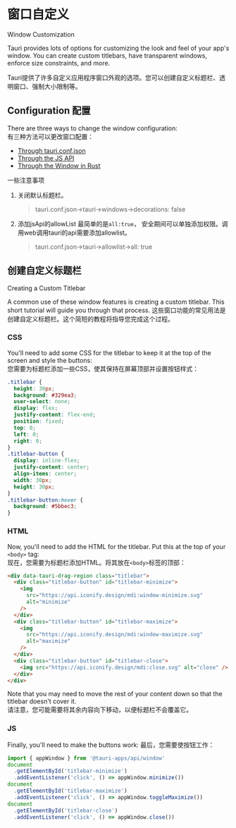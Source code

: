 # 窗口自定义 
Window Customization

Tauri provides lots of options for customizing the look and feel of your app's window. You can create custom titlebars, 
have transparent windows, enforce size constraints, and more. 

Tauri提供了许多自定义应用程序窗口外观的选项。您可以创建自定义标题栏、透明窗口、强制大小限制等。

## Configuration 配置

There are three ways to change the window configuration:  
有三种方法可以更改窗口配置：

- [Through tauri.conf.json](../../api/config.md#tauri.windows)
- [Through the JS API](../../api/js/window.md#webviewwindow)
- [Through the Window in Rust](https://docs.rs/tauri/1/tauri/window/struct.Window.html)


一些注意事项 
1. 关闭默认标题栏。  

   >tauri.conf.json->tauri->windows->decorations: false  
2. 添加jsApi的allowList 最简单的是`all:true`， 安全期间可以单独添加权限。调用web调用tauri的api需要添加allowlist。
   >   tauri.conf.json->tauri->allowlist->all: true


## 创建自定义标题栏
Creating a Custom Titlebar

A common use of these window features is creating a custom titlebar. 
This short tutorial will guide you through that process.
这些窗口功能的常见用法是创建自定义标题栏。这个简短的教程将指导您完成这个过程。

### CSS

You'll need to add some CSS for the titlebar to keep it at the top of the screen and style the buttons:  
您需要为标题栏添加一些CSS，使其保持在屏幕顶部并设置按钮样式：

```css
.titlebar {
  height: 30px;
  background: #329ea3;
  user-select: none;
  display: flex;
  justify-content: flex-end;
  position: fixed;
  top: 0;
  left: 0;
  right: 0;
}
.titlebar-button {
  display: inline-flex;
  justify-content: center;
  align-items: center;
  width: 30px;
  height: 30px;
}
.titlebar-button:hover {
  background: #5bbec3;
}
```

### HTML

Now, you'll need to add the HTML for the titlebar. Put this at the top of your `<body>` tag:  
现在，您需要为标题栏添加HTML。将其放在`<body>`标签的顶部：

```html
<div data-tauri-drag-region class="titlebar">
  <div class="titlebar-button" id="titlebar-minimize">
    <img
      src="https://api.iconify.design/mdi:window-minimize.svg"
      alt="minimize"
    />
  </div>
  <div class="titlebar-button" id="titlebar-maximize">
    <img
      src="https://api.iconify.design/mdi:window-maximize.svg"
      alt="maximize"
    />
  </div>
  <div class="titlebar-button" id="titlebar-close">
    <img src="https://api.iconify.design/mdi:close.svg" alt="close" />
  </div>
</div>
```

Note that you may need to move the rest of your content down so that the titlebar doesn't cover it.  
请注意，您可能需要将其余内容向下移动，以便标题栏不会覆盖它。

### JS

Finally, you'll need to make the buttons work:
最后，您需要使按钮工作：

```js
import { appWindow } from '@tauri-apps/api/window'
document
  .getElementById('titlebar-minimize')
  .addEventListener('click', () => appWindow.minimize())
document
  .getElementById('titlebar-maximize')
  .addEventListener('click', () => appWindow.toggleMaximize())
document
  .getElementById('titlebar-close')
  .addEventListener('click', () => appWindow.close())
```
